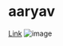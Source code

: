 # aaryav
[Link](https://aaryav.netlify.app/)
![image](https://github.com/user-attachments/assets/d9ec966c-7364-4e53-9856-afa1ce1b9073)


